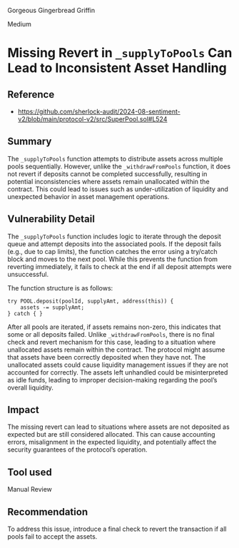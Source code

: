 Gorgeous Gingerbread Griffin

Medium

# Missing Revert in `_supplyToPools` Can Lead to Inconsistent Asset Handling


## Reference
- https://github.com/sherlock-audit/2024-08-sentiment-v2/blob/main/protocol-v2/src/SuperPool.sol#L524
## Summary
The `_supplyToPools` function attempts to distribute assets across multiple pools sequentially. However, unlike the `_withdrawFromPools` function, it does not revert if deposits cannot be completed successfully, resulting in potential inconsistencies where assets remain unallocated within the contract. This could lead to issues such as under-utilization of liquidity and unexpected behavior in asset management operations.
## Vulnerability Detail
The `_supplyToPools` function includes logic to iterate through the deposit queue and attempt deposits into the associated pools. If the deposit fails (e.g., due to cap limits), the function catches the error using a try/catch block and moves to the next pool. While this prevents the function from reverting immediately, it fails to check at the end if all deposit attempts were unsuccessful.

The function structure is as follows:

```solidity
try POOL.deposit(poolId, supplyAmt, address(this)) {
    assets -= supplyAmt;
} catch { }
```
After all pools are iterated, if assets remains non-zero, this indicates that some or all deposits failed. Unlike `_withdrawFromPools`, there is no final check and revert mechanism for this case, leading to a situation where unallocated assets remain within the contract. The protocol might assume that assets have been correctly deposited when they have not.  The unallocated assets could cause liquidity management issues if they are not accounted for correctly. The assets left unhandled could be misinterpreted as idle funds, leading to improper decision-making regarding the pool’s overall liquidity.
## Impact
The missing revert can lead to situations where assets are not deposited as expected but are still considered allocated. This can cause accounting errors, misalignment in the expected liquidity, and potentially affect the security guarantees of the protocol’s operation.
## Tool used

Manual Review

## Recommendation
To address this issue, introduce a final check to revert the transaction if all pools fail to accept the assets. 